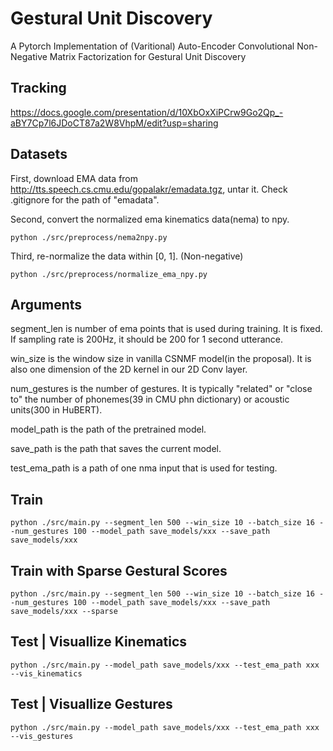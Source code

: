 # Gestural Unit Discovery

A Pytorch Implementation of (Varitional) Auto-Encoder Convolutional Non-Negative Matrix Factorization for Gestural Unit Discovery

## Tracking

https://docs.google.com/presentation/d/10XbOxXiPCrw9Go2Qp_-aBY7Cp7l6JDoCT87a2W8VhpM/edit?usp=sharing

## Datasets

First, download EMA data from http://tts.speech.cs.cmu.edu/gopalakr/emadata.tgz, untar it. Check .gitignore for the path of "emadata". 

Second, convert the normalized ema kinematics data(nema) to npy.

```
python ./src/preprocess/nema2npy.py
```

Third, re-normalize the data within [0, 1]. (Non-negative)

```
python ./src/preprocess/normalize_ema_npy.py
```

## Arguments

segment_len is number of ema points that is used during training. It is fixed. If sampling rate is 200Hz, it should be 200 for 1 second utterance. 

win_size is the window size in vanilla CSNMF model(in the proposal). It is also one dimension of the 2D kernel in our 2D Conv layer. 

num_gestures is the number of gestures. It is typically "related" or "close to" the number of phonemes(39 in CMU phn dictionary) or acoustic units(300 in HuBERT). 

model_path is the path of the pretrained model. 

save_path is the path that saves the current model. 

test_ema_path is a path of one nma input that is used for testing. 



## Train


```
python ./src/main.py --segment_len 500 --win_size 10 --batch_size 16 --num_gestures 100 --model_path save_models/xxx --save_path save_models/xxx
```

## Train with Sparse Gestural Scores


```
python ./src/main.py --segment_len 500 --win_size 10 --batch_size 16 --num_gestures 100 --model_path save_models/xxx --save_path save_models/xxx --sparse
```

## Test | Visuallize Kinematics


```
python ./src/main.py --model_path save_models/xxx --test_ema_path xxx --vis_kinematics
```

## Test | Visuallize Gestures


```
python ./src/main.py --model_path save_models/xxx --test_ema_path xxx --vis_gestures
```
